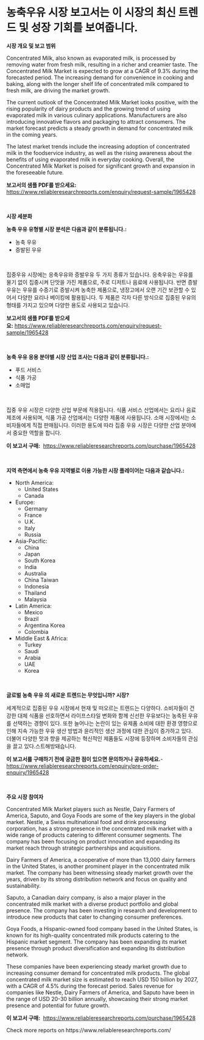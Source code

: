<p><h1>농축우유 시장 보고서는 이 시장의 최신 트렌드 및 성장 기회를 보여줍니다.</h1></p><p><strong>시장 개요 및 보고 범위</strong></p>
<p><p>Concentrated Milk, also known as evaporated milk, is processed by removing water from fresh milk, resulting in a richer and creamier taste. The Concentrated Milk Market is expected to grow at a CAGR of 9.3% during the forecasted period. The increasing demand for convenience in cooking and baking, along with the longer shelf life of concentrated milk compared to fresh milk, are driving the market growth.</p><p>The current outlook of the Concentrated Milk Market looks positive, with the rising popularity of dairy products and the growing trend of using evaporated milk in various culinary applications. Manufacturers are also introducing innovative flavors and packaging to attract consumers. The market forecast predicts a steady growth in demand for concentrated milk in the coming years.</p><p>The latest market trends include the increasing adoption of concentrated milk in the foodservice industry, as well as the rising awareness about the benefits of using evaporated milk in everyday cooking. Overall, the Concentrated Milk Market is poised for significant growth and expansion in the foreseeable future.</p></p>
<p><strong>보고서의 샘플 PDF를 받으세요:</strong> <a href="https://www.reliableresearchreports.com/enquiry/request-sample/1965428">https://www.reliableresearchreports.com/enquiry/request-sample/1965428</a></p>
<p>&nbsp;</p>
<p><strong>시장 세분화</strong></p>
<p><strong>농축 우유 유형별 시장 분석은 다음과 같이 분류됩니다.:</strong></p>
<p><ul><li>농축 우유</li><li>증발된 우유</li></ul></p>
<p>&nbsp;</p>
<p><p>집중우유 시장에는 응축우유와 증발우유 두 가지 종류가 있습니다. 응축우유는 우유를 물기 없이 집중시켜 단맛을 가진 제품으로, 주로 디저트나 음료에 사용됩니다. 반면 증발우유는 우유를 수증기로 증발시켜 농축한 제품으로, 냉장고에서 오랜 기간 보관할 수 있어서 다양한 요리나 베이킹에 활용됩니다. 두 제품은 각자 다른 방식으로 집중된 우유의 형태를 가지고 있으며 다양한 용도로 사용되고 있습니다.</p></p>
<p><strong>보고서의 샘플 PDF를 받으세요:</strong>&nbsp;<a href="https://www.reliableresearchreports.com/enquiry/request-sample/1965428">https://www.reliableresearchreports.com/enquiry/request-sample/1965428</a></p>
<p>&nbsp;</p>
<p><strong> 농축 우유 응용 분야별 시장 산업 조사는 다음과 같이 분류됩니다.:</strong></p>
<p><ul><li>푸드 서비스</li><li>식품 가공</li><li>소매업</li></ul></p>
<p>&nbsp;</p>
<p><p>집중 우유 시장은 다양한 산업 부문에 적용됩니다. 식품 서비스 산업에서는 요리나 음료 제조에 사용되며, 식품 가공 산업에서는 다양한 제품에 사용됩니다. 소매 시장에서는 소비자들에게 직접 판매됩니다. 이러한 용도에 따라 집중 우유 시장은 다양한 산업 분야에서 중요한 역할을 합니다.</p></p>
<p><strong>이 보고서 구매:</strong>&nbsp; <a href="https://www.reliableresearchreports.com/purchase/1965428">https://www.reliableresearchreports.com/purchase/1965428</a></p>
<p>&nbsp;</p>
<p><strong>지역 측면에서 농축 우유 지역별로 이용 가능한 시장 플레이어는 다음과 같습니다.:</strong></p>
<p><ul>
    <li>
        North America:
        <ul>
            <li>United States</li>
            <li>Canada</li>
        </ul>
    </li>
    <li>
        Europe:
        <ul>
            <li>Germany</li>
            <li>France</li>
            <li>U.K.</li>
            <li>Italy</li>
            <li>Russia</li>
        </ul>
    </li>
    <li>
        Asia-Pacific:
        <ul>
            <li>China</li>
            <li>Japan</li>
            <li>South Korea</li>
            <li>India</li>
            <li>Australia</li>
            <li>China Taiwan</li>
            <li>Indonesia</li>
            <li>Thailand</li>
            <li>Malaysia</li>
        </ul>
    </li>
    <li>
        Latin America:
        <ul>
            <li>Mexico</li>
            <li>Brazil</li>
            <li>Argentina Korea</li>
            <li>Colombia</li>
        </ul>
    </li>
    <li>
        Middle East & Africa:
        <ul>
            <li>Turkey</li>
            <li>Saudi</li>
            <li>Arabia</li>
            <li>UAE</li>
            <li>Korea</li>
        </ul>
    </li>
    </ul></p>
<p>&nbsp;</p>
<p><strong>글로벌 농축 우유 의 새로운 트렌드는 무엇입니까? 시장?</strong></p>
<p><p>세계적으로 집중된 우유 시장에서 현재 및 떠오르는 트렌드는 다양하다. 소비자들이 건강한 대체 식품을 선호하면서 라이프스타일 변화와 함께 신선한 우유보다는 농축된 우유를 선택하는 경향이 있다. 또한 늘어나는 논란이 있는 유제품 소비에 대한 환경 영향으로 인해 지속 가능한 우유 생산 방법과 윤리적인 생산 과정에 대한 관심이 증가하고 있다. 더불어 다양한 맛과 향을 제공하는 혁신적인 제품들도 시장에 등장하며 소비자들의 관심을 끌고 있다.스트해방돼습니다.</p></p>
<p><strong>이 보고서를 구매하기 전에 궁금한 점이 있으면 문의하거나 공유하세요.</strong>- <a href="https://www.reliableresearchreports.com/enquiry/pre-order-enquiry/1965428">https://www.reliableresearchreports.com/enquiry/pre-order-enquiry/1965428</a></p>
<p>&nbsp;</p>
<p><strong>주요 시장 참여자</strong></p>
<p><p>Concentrated Milk Market players such as Nestle, Dairy Farmers of America, Saputo, and Goya Foods are some of the key players in the global market. Nestle, a Swiss multinational food and drink processing corporation, has a strong presence in the concentrated milk market with a wide range of products catering to different consumer segments. The company has been focusing on product innovation and expanding its market reach through strategic partnerships and acquisitions.</p><p>Dairy Farmers of America, a cooperative of more than 13,000 dairy farmers in the United States, is another prominent player in the concentrated milk market. The company has been witnessing steady market growth over the years, driven by its strong distribution network and focus on quality and sustainability.</p><p>Saputo, a Canadian dairy company, is also a major player in the concentrated milk market with a diverse product portfolio and global presence. The company has been investing in research and development to introduce new products that cater to changing consumer preferences.</p><p>Goya Foods, a Hispanic-owned food company based in the United States, is known for its high-quality concentrated milk products catering to the Hispanic market segment. The company has been expanding its market presence through product diversification and expanding its distribution network.</p><p>These companies have been experiencing steady market growth due to increasing consumer demand for concentrated milk products. The global concentrated milk market size is estimated to reach USD 150 billion by 2027, with a CAGR of 4.5% during the forecast period. Sales revenue for companies like Nestle, Dairy Farmers of America, and Saputo have been in the range of USD 20-30 billion annually, showcasing their strong market presence and potential for future growth.</p></p>
<p><strong>이 보고서 구매:</strong>&nbsp;&nbsp;<a href="https://www.reliableresearchreports.com/purchase/1965428">https://www.reliableresearchreports.com/purchase/1965428</a></p>
<p>Check more reports on https://www.reliableresearchreports.com/</p>
